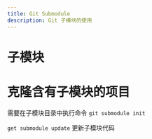 ```yaml
---
title: Git Submodule
description: Git 子模块的使用
---
```


# 子模块

# 克隆含有子模块的项目

需要在子模块目录中执行命令 `git submodule init`

`get submodule update` 更新子模块代码
